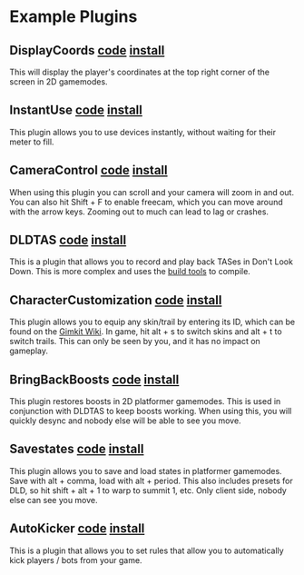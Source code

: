 # Example Plugins

## DisplayCoords [code](./DisplayCoords.js) [install](https://thelazysquid.github.io/gimloader/?installUrl=https://raw.githubusercontent.com/TheLazySquid/Gimloader/main/plugins/DisplayCoords.js)

This will display the player's coordinates at the top right corner of the screen in 2D gamemodes.

## InstantUse [code](./InstantUse.js) [install](https://thelazysquid.github.io/gimloader/?installUrl=https://raw.githubusercontent.com/TheLazySquid/Gimloader/main/plugins/InstantUse.js)

This plugin allows you to use devices instantly, without waiting for their meter to fill.

## CameraControl [code](./CameraControl.js) [install](https://thelazysquid.github.io/gimloader/?installUrl=https://raw.githubusercontent.com/TheLazySquid/Gimloader/main/plugins/CameraControl.js)

When using this plugin you can scroll and your camera will zoom in and out. You can also hit Shift + F to enable freecam, which you can move around with the arrow keys. Zooming out to much can lead to lag or crashes.

## DLDTAS [code]('./DLDTAS') [install](https://thelazysquid.github.io/gimloader/?installUrl=https://raw.githubusercontent.com/TheLazySquid/Gimloader/main/plugins/DLDTAS/build/DLDTAS.js)

This is a plugin that allows you to record and play back TASes in Don't Look Down. This is more complex and uses the [build tools]('../buildTools') to compile.

## CharacterCustomization [code](./CharacterCustomization.js) [install](https://thelazysquid.github.io/gimloader/?installUrl=https://raw.githubusercontent.com/TheLazySquid/Gimloader/main/plugins/CharacterCustomization.js)

This plugin allows you to equip any skin/trail by entering its ID, which can be found on the [Gimkit Wiki](https://gimkit.fandom.com/). In game, hit alt + s to switch skins and alt + t to switch trails. This can only be seen by you, and it has no impact on gameplay.

## BringBackBoosts [code](./BringBackBoosts.js) [install](https://thelazysquid.github.io/gimloader/?installUrl=https://raw.githubusercontent.com/TheLazySquid/Gimloader/main/plugins/BringBackBoosts.js)

This plugin restores boosts in 2D platformer gamemodes. This is used in conjunction with DLDTAS to keep boosts working. When using this, you will quickly desync and nobody else will be able to see you move.

## Savestates [code](./Savestates.js) [install](https://thelazysquid.github.io/gimloader/?installUrl=https://raw.githubusercontent.com/TheLazySquid/Gimloader/main/plugins/Savestates.js)

This plugin allows you to save and load states in platformer gamemodes. Save with alt + comma, load with alt + period. This also includes presets for DLD, so hit shift + alt + 1 to warp to summit 1, etc. Only client side, nobody else can see you move.

## AutoKicker [code](./AutoKicker) [install](https://thelazysquid.github.io/gimloader/?installUrl=https://raw.githubusercontent.com/TheLazySquid/Gimloader/main/plugins/AutoKicker/build/AutoKicker.js)

This is a plugin that allows you to set rules that allow you to automatically kick players / bots from your game.